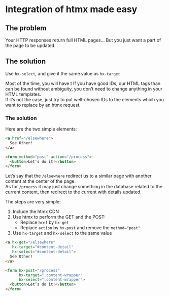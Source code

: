 # Integration of htmx made easy

## The problem

Your HTTP responses return full HTML pages… But you just want a part of the page
to be updated.

## The solution
Use `hx-select`, and give it the same value as `hx-target`

Most of the time, you will have t
If you have good IDs, our HTML tags than can be found without ambiguity, you don’t
need to change anything in your HTML templates.  
If it’s not the case, just try to put well-chosen IDs to the elements which you
want to replace by an htmx request.

### The solution

Here are the two simple elements:

```html
<a href="/elsewhere">
  See Other!
</a>

<form method="post" action="/process">
  <button>Let’s do it!</button>
</form>
```

Let’s say that the `/elsewhere` redirect us to a similar page with another
content at the center of the page.  
As for `/process` it may just change something in the database related to the
current content, then redirect to the current with details updated.

The steps are very simple:
1. Include the htmx CDN
2. Use htmx to perform the GET and the POST:
    - Replace `href` by `hx-get` 
    - Replace `action` by `hx-post` and remove the `method="post"`
3. Use `hx-target` and `hx-select` to the same value


```html
<a hx-get="/elsewhere"
   hx-target="#content-detail"
   hx-select="#content-detail">
  See Other!
</a>

<form hx-post="/process"
      hx-target=".content-wrapper"
      hx-select=".content-wrapper">
  <button>Let’s do it!</button>
</form>
```
